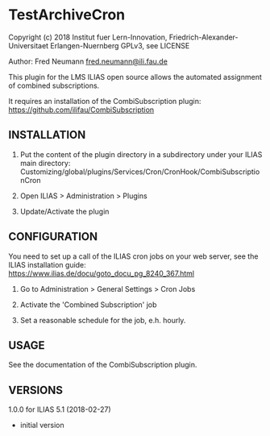 # TestArchiveCron

Copyright (c) 2018 Institut fuer Lern-Innovation, Friedrich-Alexander-Universitaet Erlangen-Nuernberg
GPLv3, see LICENSE

Author: Fred Neumann <fred.neumann@ili.fau.de>


This plugin for the LMS ILIAS open source allows the automated assignment of combined subscriptions.

It requires an installation of the CombiSubscription plugin:
https://github.com/ilifau/CombiSubscription


INSTALLATION
------------
1. Put the content of the plugin directory in a subdirectory under your ILIAS main directory:
Customizing/global/plugins/Services/Cron/CronHook/CombiSubscriptionCron

2. Open ILIAS > Administration > Plugins

3. Update/Activate the plugin


CONFIGURATION
-------------

You need to set up a call of the ILIAS cron jobs on your web server, see the ILIAS installation guide:
https://www.ilias.de/docu/goto_docu_pg_8240_367.html

1. Go to Administration > General Settings > Cron Jobs

2. Activate the 'Combined Subscription' job

3. Set a reasonable schedule for the job, e.h. hourly.


USAGE
-----

See the documentation of the CombiSubscription plugin.


VERSIONS
--------

1.0.0 for ILIAS 5.1 (2018-02-27)
- initial version
